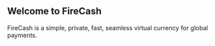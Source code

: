 ## Welcome to FireCash

FireCash is a simple, private, fast, seamless virtual currency for global payments.
